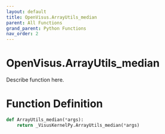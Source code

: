 ```yaml
---
layout: default
title: OpenVisus.ArrayUtils_median
parent: All Functions
grand_parent: Python Functions
nav_order: 2
---
```


# OpenVisus.ArrayUtils_median

Describe function here.

# Function Definition

```python
def ArrayUtils_median(*args):
    return _VisusKernelPy.ArrayUtils_median(*args)
```
